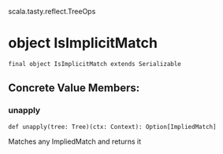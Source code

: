 scala.tasty.reflect.TreeOps
# object IsImplicitMatch

<pre><code class="language-scala" >final object IsImplicitMatch extends Serializable</pre></code>
## Concrete Value Members:
### unapply
<pre><code class="language-scala" >def unapply(tree: Tree)(ctx: Context): Option[ImpliedMatch]</pre></code>
Matches any ImpliedMatch and returns it

